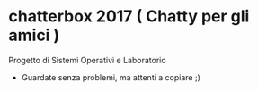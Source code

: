 # chatterbox 2017 ( Chatty per gli amici )
Progetto di Sistemi Operativi e Laboratorio
- Guardate senza problemi, ma attenti a copiare ;)
